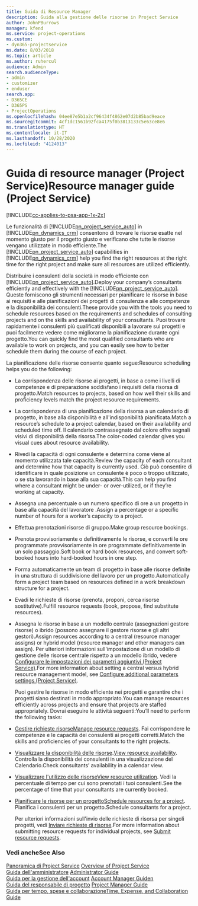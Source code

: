 ```yaml
---
title: Guida di Resource Manager
description: Guida alla gestione delle risorse in Project Service
author: JohnPBurrows
manager: kfend
ms.service: project-operations
ms.custom:
- dyn365-projectservice
ms.date: 8/03/2018
ms.topic: article
ms.author: ruhercul
audience: Admin
search.audienceType:
- admin
- customizer
- enduser
search.app:
- D365CE
- D365PS
- ProjectOperations
ms.openlocfilehash: 04ee87e5b1a2cf96434f4862e07d2b85bad9eace
ms.sourcegitcommit: 4cf1dc1561b92fca4175f0b3813133c5e63ce8e6
ms.translationtype: HT
ms.contentlocale: it-IT
ms.lasthandoff: 10/28/2020
ms.locfileid: "4124013"
---
```

# <a name="resource-manager-guide-project-service"></a><span data-ttu-id="376ea-103">Guida di resource manager (Project Service)</span><span class="sxs-lookup"><span data-stu-id="376ea-103">Resource manager guide (Project Service)</span></span>

[!INCLUDE[cc-applies-to-psa-app-1x-2x](../includes/cc-applies-to-psa-app-1x-2x.md)]

<span data-ttu-id="376ea-104">Le funzionalità di [!INCLUDE[pn_project_service_auto](../includes/pn-project-service-auto.md)] in [!INCLUDE[pn_dynamics_crm](../includes/pn-dynamics-crm.md)] consentono di trovare le risorse esatte nel momento giusto per il progetto giusto e verificano che tutte le risorse vengano utilizzate in modo efficiente.</span><span class="sxs-lookup"><span data-stu-id="376ea-104">The [!INCLUDE[pn_project_service_auto](../includes/pn-project-service-auto.md)] capabilities in [!INCLUDE[pn_dynamics_crm](../includes/pn-dynamics-crm.md)] help you find the right resources at the right time for the right project and make sure all resources are utilized efficiently.</span></span>  
  
 <span data-ttu-id="376ea-105">Distribuire i consulenti della società in modo efficiente con [!INCLUDE[pn_project_service_auto](../includes/pn-project-service-auto.md)].</span><span class="sxs-lookup"><span data-stu-id="376ea-105">Deploy your company’s consultants efficiently and effectively with the [!INCLUDE[pn_project_service_auto](../includes/pn-project-service-auto.md)].</span></span> <span data-ttu-id="376ea-106">Queste forniscono gli strumenti necessari per pianificare le risorse in base ai requisiti e alle pianificazioni dei progetti di consulenza e alle competenze e la disponibilità dei consulenti.</span><span class="sxs-lookup"><span data-stu-id="376ea-106">These provide you with the tools you need to schedule resources based on the requirements and schedules of consulting projects and on the skills and availability of your consultants.</span></span> <span data-ttu-id="376ea-107">Puoi trovare rapidamente i consulenti più qualificati disponibili a lavorare sui progetti e puoi facilmente vedere come migliorarne la pianificazione durante ogni progetto.</span><span class="sxs-lookup"><span data-stu-id="376ea-107">You can quickly find the most qualified consultants who are available to work on projects, and you can easily see how to better schedule them during the course of each project.</span></span>  
  
 <span data-ttu-id="376ea-108">La pianificazione delle risorse consente quanto segue:</span><span class="sxs-lookup"><span data-stu-id="376ea-108">Resource scheduling helps you do the following:</span></span>  
  
- <span data-ttu-id="376ea-109">La corrispondenza delle risorse ai progetti, in base a come i livelli di competenze e di preparazione soddisfano i requisiti della risorsa di progetto.</span><span class="sxs-lookup"><span data-stu-id="376ea-109">Match resources to projects, based on how well their skills and proficiency levels match the project resource requirements.</span></span>  
  
- <span data-ttu-id="376ea-110">La corrispondenza di una pianificazione della risorsa a un calendario di progetto, in base alla disponibilità e all'indisponibilità pianificata.</span><span class="sxs-lookup"><span data-stu-id="376ea-110">Match a resource’s schedule to a project calendar, based on their availability and scheduled time off.</span></span> <span data-ttu-id="376ea-111">Il calendario contrassegnato dal colore offre segnali visivi di disponibilità della risorsa.</span><span class="sxs-lookup"><span data-stu-id="376ea-111">The color-coded calendar gives you visual cues about resource availability.</span></span>  
  
- <span data-ttu-id="376ea-112">Rivedi la capacità di ogni consulente e determina come viene al momento utilizzata tale capacità.</span><span class="sxs-lookup"><span data-stu-id="376ea-112">Review the capacity of each consultant and determine how that capacity is currently used.</span></span> <span data-ttu-id="376ea-113">Ciò può consentire di identificare in quale posizione un consulente è poco o troppo utilizzato, o se sta lavorando in base alla sua capacità.</span><span class="sxs-lookup"><span data-stu-id="376ea-113">This can help you find where a consultant might be under- or over-utilized, or if they’re working at capacity.</span></span>  
  
- <span data-ttu-id="376ea-114">Assegna una percentuale o un numero specifico di ore a un progetto in base alla capacità del lavoratore .</span><span class="sxs-lookup"><span data-stu-id="376ea-114">Assign a percentage or a specific number of hours for a worker’s capacity to a project.</span></span>  
  
- <span data-ttu-id="376ea-115">Effettua prenotazioni risorse di gruppo.</span><span class="sxs-lookup"><span data-stu-id="376ea-115">Make group resource bookings.</span></span>  
  
- <span data-ttu-id="376ea-116">Prenota provvisoriamente o definitivamente le risorse, e converti le ore programmate provvisoriamente in ore programmate definitivamente in un solo passaggio.</span><span class="sxs-lookup"><span data-stu-id="376ea-116">Soft book or hard book resources, and convert soft-booked hours into hard-booked hours in one step.</span></span>  
  
- <span data-ttu-id="376ea-117">Forma automaticamente un team di progetto in base alle risorse definite in una struttura di suddivisione del lavoro per un progetto.</span><span class="sxs-lookup"><span data-stu-id="376ea-117">Automatically form a project team based on resources defined in a work breakdown structure for a project.</span></span>  
  
- <span data-ttu-id="376ea-118">Evadi le richieste di risorse (prenota, proponi, cerca risorse sostitutive).</span><span class="sxs-lookup"><span data-stu-id="376ea-118">Fulfill resource requests (book, propose, find substitute resources).</span></span>  
  
- <span data-ttu-id="376ea-119">Assegna le risorse in base a un modello centrale (assegnazioni gestore risorse) o ibrido (possono assegnare il gestore risorse e gli altri gestori).</span><span class="sxs-lookup"><span data-stu-id="376ea-119">Assign resources according to a central (resource manager assigns) or hybrid model (resource manager and other managers can assign).</span></span> <span data-ttu-id="376ea-120">Per ulteriori informazioni sull'impostazione di un modello di gestione delle risorse centrale rispetto a un modello ibrido, vedere [Configurare le impostazioni dei parametri aggiuntivi (Project Service)](../psa/configure-additional-parameters-settings.md).</span><span class="sxs-lookup"><span data-stu-id="376ea-120">For more information about setting a central versus hybrid resource management model, see [Configure additional parameters settings (Project Service)](../psa/configure-additional-parameters-settings.md).</span></span>  
  
  <span data-ttu-id="376ea-121">Puoi gestire le risorse in modo efficiente nei progetti e garantire che i progetti siano destinati in modo appropriato.</span><span class="sxs-lookup"><span data-stu-id="376ea-121">You can manage resources efficiently across projects and ensure that projects are staffed appropriately.</span></span> <span data-ttu-id="376ea-122">Dovrai eseguire le attività seguenti:</span><span class="sxs-lookup"><span data-stu-id="376ea-122">You’ll need to perform the following tasks:</span></span>  
  
- <span data-ttu-id="376ea-123">[Gestire richieste risorse](../psa/manage-resource-requests.md)</span><span class="sxs-lookup"><span data-stu-id="376ea-123">[Manage resource requests](../psa/manage-resource-requests.md).</span></span> <span data-ttu-id="376ea-124">Fai corrispondere le competenze e le capacità dei consulenti ai progetti corretti.</span><span class="sxs-lookup"><span data-stu-id="376ea-124">Match the skills and proficiencies of your consultants to the right projects.</span></span>  
  
- <span data-ttu-id="376ea-125">[Visualizzare la disponibilità delle risorse](../psa/view-resource-availability.md).</span><span class="sxs-lookup"><span data-stu-id="376ea-125">[View resource availability](../psa/view-resource-availability.md).</span></span> <span data-ttu-id="376ea-126">Controlla la disponibilità dei consulenti in una visualizzazione del Calendario.</span><span class="sxs-lookup"><span data-stu-id="376ea-126">Check consultants’ availability in a calendar view.</span></span>  
  
- <span data-ttu-id="376ea-127">[Visualizzare l'utilizzo delle risorse](../psa/view-resource-utilization.md)</span><span class="sxs-lookup"><span data-stu-id="376ea-127">[View resource utilization](../psa/view-resource-utilization.md).</span></span> <span data-ttu-id="376ea-128">Vedi la percentuale di tempo per cui sono prenotati i tuoi consulenti.</span><span class="sxs-lookup"><span data-stu-id="376ea-128">See the percentage of time that your consultants are currently booked.</span></span>  
  
- <span data-ttu-id="376ea-129">[Pianificare le risorse per un progetto](../psa/schedule-resources-project.md)</span><span class="sxs-lookup"><span data-stu-id="376ea-129">[Schedule resources for a project](../psa/schedule-resources-project.md).</span></span> <span data-ttu-id="376ea-130">Pianifica i consulenti per un progetto.</span><span class="sxs-lookup"><span data-stu-id="376ea-130">Schedule consultants for a project.</span></span>  
  
  <span data-ttu-id="376ea-131">Per ulteriori informazioni sull'invio delle richieste di risorsa per singoli progetti, vedi [Inviare richieste di risorse](../psa/submit-resource-requests.md).</span><span class="sxs-lookup"><span data-stu-id="376ea-131">For more information about submitting resource requests for individual projects, see [Submit resource requests](../psa/submit-resource-requests.md).</span></span>  
  
### <a name="see-also"></a><span data-ttu-id="376ea-132">Vedi anche</span><span class="sxs-lookup"><span data-stu-id="376ea-132">See Also</span></span>  
 <span data-ttu-id="376ea-133">[Panoramica di Project Service](../psa/overview.md) </span><span class="sxs-lookup"><span data-stu-id="376ea-133">[Overview of Project Service](../psa/overview.md) </span></span>  
 <span data-ttu-id="376ea-134">[Guida dell'amministratore](../psa/admin-guide.md) </span><span class="sxs-lookup"><span data-stu-id="376ea-134">[Administrator Guide](../psa/admin-guide.md) </span></span>  
 <span data-ttu-id="376ea-135">[Guida per la gestione dell'account](../psa/account-manager-guide.md) </span><span class="sxs-lookup"><span data-stu-id="376ea-135">[Account Manager Guiden](../psa/account-manager-guide.md) </span></span>  
 <span data-ttu-id="376ea-136">[Guida del responsabile di progetto](../psa/project-manager-guide.md) </span><span class="sxs-lookup"><span data-stu-id="376ea-136">[Project Manager Guide](../psa/project-manager-guide.md) </span></span>  
 [<span data-ttu-id="376ea-137">Guida per tempo, spese e collaborazione</span><span class="sxs-lookup"><span data-stu-id="376ea-137">Time, Expense, and Collaboration Guide</span></span>](../psa/time-expense-collaboration-guide.md)
